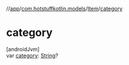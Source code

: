 //[app](../../../index.md)/[com.hotstuffkotlin.models](../index.md)/[Item](index.md)/[category](category.md)

# category

[androidJvm]\
var [category](category.md): [String](https://kotlinlang.org/api/latest/jvm/stdlib/kotlin/-string/index.html)?
